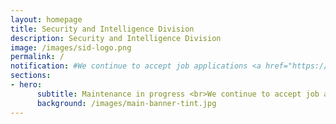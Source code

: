 ```yaml
---
layout: homepage
title: Security and Intelligence Division
description: Security and Intelligence Division
image: /images/sid-logo.png
permalink: /
notification: #We continue to accept job applications <a href="https://go.gov.sg/candidateapplicationform" target="_blank">here</a>.
sections:
- hero:
      subtitle: Maintenance in progress <br>We continue to accept job applications <a href="https://go.gov.sg/candidateapplicationform" target="_blank">here</a>.<br>We apologise for the inconvenience caused.<br>
      background: /images/main-banner-tint.jpg
---
```

